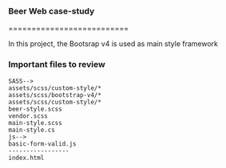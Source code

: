 
### Beer Web case-study
==========================

In this project, the Bootsrap v4 is used as main style framework


### Important files to review
```
SASS-->
assets/scss/custom-style/*
assets/scss/bootstrap-v4/*
assets/scss/custom-style/*
beer-style.scss
vendor.scss
main-style.scss
main-style.cs
js-->
basic-form-valid.js
-----------------
index.html
```


